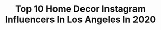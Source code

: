 ---
title: Top 10 Home Decor Instagram Influencers In Los Angeles In 2020
description: >-
  Find top home decor Instagram influencers in Los Angeles in 2020. Most popular hashtags: #homedecor #stayhome #ad #quarantineandchill.
platform: Instagram
profiles:
  - username: "monday_glass"
    fullname: >-
      MONDAY GLASS
    location: "United States"
    followers: 5847
    engagement: 1226
    commentsToLikes: 0.029151
    id: ck15t3f5rg5is0i193fg2qx4y
    verified: false
    hashtags: "#pastelgoth, #madeinlosangeles, #pink, #enamelpins"
  - username: "fineartbling"
    fullname: >-
      Rhinestoned Designs
    location: "United States"
    followers: 3224
    engagement: 3844
    commentsToLikes: 0.041023
    id: ck6tsgjuo4n340j71trvh6xc4
    verified: false
    hashtags: "#laart, #elegantmagazine, #losangelesart, #fashion"
  - username: "danlang13"
    fullname: >-
      Dan Lang
    location: "United States"
    followers: 6247
    engagement: 899
    commentsToLikes: 0.017137
    id: ck0w1hxw9jfsb0i19qsgk0jr9
    verified: false
    hashtags: "#smallbusiness, #smallbusinesssaturday, #fragrance, #design"
  - username: "morganleighwillett"
    fullname: >-
      Morgan Willett
    location: "United States"
    followers: 248558
    engagement: 279
    commentsToLikes: 0.050446
    id: ck5hiomrkel590i112yz7ljyx
    verified: true
    hashtags: "#marchmadness, #athomeworkouts, #hiddentalents, #hiitworkout"
  - username: "erinnobrienn"
    fullname: >-
      Erin O'Brien
    location: "United States"
    followers: 1983
    engagement: 1432
    commentsToLikes: 0.166660
    id: ck8t9mbj5oltr0j78mbxfc0tq
    verified: false
    hashtags: "#fashiondaily, #catchingsomerays, #kitcheninspiration, #styleblog"
  - username: "missenocha"
    fullname: >-
      Miss Enocha
    location: "United States"
    followers: 118550
    engagement: 117
    commentsToLikes: 0.038047
    id: ck5bygm5jp3y80i113ks4pgxi
    verified: false
    hashtags: "#thelipbar, #babynurserydecor, #blackownedbusiness, #glutenfreerecipes"
  - username: "sophieelkus"
    fullname: >-
      Sophie Elkus
    location: "United States"
    followers: 151916
    engagement: 116
    commentsToLikes: 0.038081
    id: ck0u28xcez8vr0i194i2rceua
    verified: true
    hashtags: "#homereno, #purse, #valentinesday, #celebration"
  - username: "erineemiller"
    fullname: >-
      Erin-Elizabeth Miller
    location: "United States"
    followers: 19183
    engagement: 372
    commentsToLikes: 0.092392
    id: ck5hg509i0y950i118rr11piz
    verified: false
    hashtags: "#hotandcoldtherapy, #americarunsondunkin, #nongmo, #fullspectrumcbd"
  - username: "raeannlangas"
    fullname: >-
      Rae Everyday
    location: "United States"
    followers: 76492
    engagement: 208
    commentsToLikes: 0.016516
    id: ck135ls2w21is0i19u5v4ie0m
    verified: false
    hashtags: "#werkitfromhome, #favoritefit, #beautyhacks, #ltkworkwear"
  - username: "pamarias"
    fullname: >-
      Pam Arias
    location: "United States"
    followers: 228434
    engagement: 81
    commentsToLikes: 0.034860
    id: ck0ueg0t2lai40i19nruhynww
    verified: true
    hashtags: "#guccibeauty, #family, #homedecor, #stayhome"
---